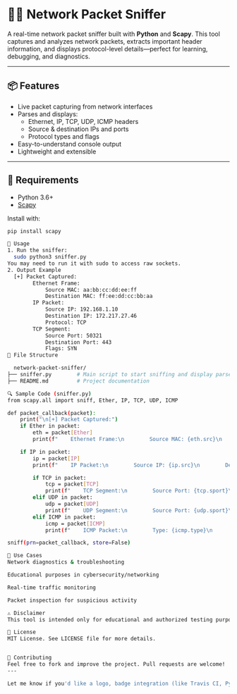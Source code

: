 # 🕵️‍♂️ Network Packet Sniffer 

A real-time network packet sniffer built with **Python** and **Scapy**. This tool captures and analyzes network packets, extracts important header information, and displays protocol-level details—perfect for learning, debugging, and diagnostics.

---

## 📦 Features

- Live packet capturing from network interfaces
- Parses and displays:
  - Ethernet, IP, TCP, UDP, ICMP headers
  - Source & destination IPs and ports
  - Protocol types and flags
- Easy-to-understand console output
- Lightweight and extensible

---

## 🔧 Requirements

- Python 3.6+
- [Scapy](https://scapy.readthedocs.io/en/latest/)

Install with:

```bash
pip install scapy

🚀 Usage
1. Run the sniffer:
  sudo python3 sniffer.py
You may need to run it with sudo to access raw sockets.
2. Output Example
  [+] Packet Captured:
        Ethernet Frame:
            Source MAC: aa:bb:cc:dd:ee:ff
            Destination MAC: ff:ee:dd:cc:bb:aa
        IP Packet:
            Source IP: 192.168.1.10
            Destination IP: 172.217.27.46
            Protocol: TCP
        TCP Segment:
            Source Port: 50321
            Destination Port: 443
            Flags: SYN
📁 File Structure

  network-packet-sniffer/
├── sniffer.py        # Main script to start sniffing and display parsed packets
├── README.md         # Project documentation

🔍 Sample Code (sniffer.py)
from scapy.all import sniff, Ether, IP, TCP, UDP, ICMP

def packet_callback(packet):
    print("\n[+] Packet Captured:")
    if Ether in packet:
        eth = packet[Ether]
        print(f"    Ethernet Frame:\n        Source MAC: {eth.src}\n        Destination MAC: {eth.dst}")

    if IP in packet:
        ip = packet[IP]
        print(f"    IP Packet:\n        Source IP: {ip.src}\n        Destination IP: {ip.dst}\n        Protocol: {ip.proto}")

        if TCP in packet:
            tcp = packet[TCP]
            print(f"    TCP Segment:\n        Source Port: {tcp.sport}\n        Destination Port: {tcp.dport}\n        Flags: {tcp.flags}")
        elif UDP in packet:
            udp = packet[UDP]
            print(f"    UDP Segment:\n        Source Port: {udp.sport}\n        Destination Port: {udp.dport}")
        elif ICMP in packet:
            icmp = packet[ICMP]
            print(f"    ICMP Packet:\n        Type: {icmp.type}\n        Code: {icmp.code}")

sniff(prn=packet_callback, store=False)

🧠 Use Cases
Network diagnostics & troubleshooting

Educational purposes in cybersecurity/networking

Real-time traffic monitoring

Packet inspection for suspicious activity

⚠️ Disclaimer
This tool is intended only for educational and authorized testing purposes. Do not use it on networks you do not own or have permission to monitor.

📜 License
MIT License. See LICENSE file for more details.


🤝 Contributing
Feel free to fork and improve the project. Pull requests are welcome!
---

Let me know if you'd like a logo, badge integration (like Travis CI, PyPI), or advanced features like saving to `.pcap`, filtering by port/protocol, or GUI support.
